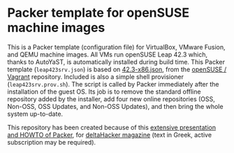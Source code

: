 # Packer template for openSUSE machine images
This is a Packer template (configuration file) for VirtualBox, VMware Fusion, and QEMU machine images. All VMs run openSUSE Leap 42.3 which, thanks to AutoYaST, is automatically installed during build time. This Packer template (`leap423srv.json`) is based on [42.3-x86.json](https://raw.githubusercontent.com/openSUSE/vagrant/master/definitions/42.3-x86_64.json), from the [openSUSE / Vagrant](https://github.com/openSUSE/vagrant) repository. Included is also a simple shell provisioner (`leap423srv.prov.sh`). The script is called by Packer immediately after the installation of the guest OS. Its job is to remove the standard offline repository added by the installer, add four new online repositories (OSS, Non-OSS, OSS Updates, and Non-OSS Updates), and then bring the whole system up-to-date.

This repository has been created because of this [extensive presentation and HOWTO of Packer](https://deltahacker.gr/?p=17969), for [deltaHacker magazine](https://deltahacker.gr) (text in Greek, active subscription may be required).
